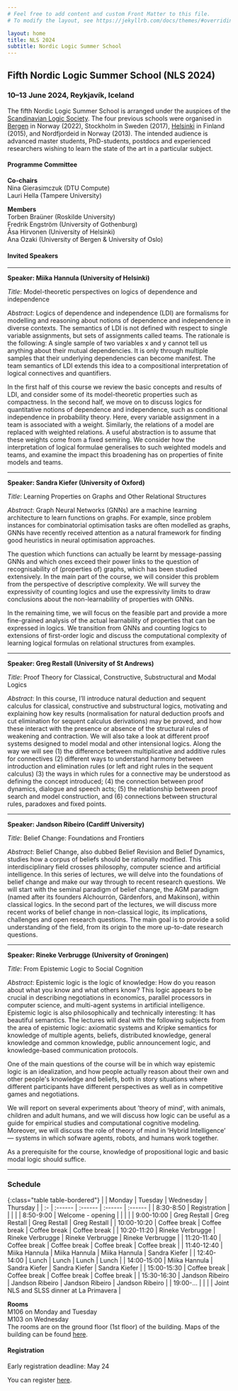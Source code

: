 ```yaml
---
# Feel free to add content and custom Front Matter to this file.
# To modify the layout, see https://jekyllrb.com/docs/themes/#overriding-theme-defaults

layout: home
title: NLS 2024
subtitle: Nordic Logic Summer School
---
```


## Fifth Nordic Logic Summer School (NLS 2024) ##

### 10–13 June 2024, Reykjavík, Iceland ###

The fifth Nordic Logic Summer School is arranged under the auspices of the [Scandinavian Logic Society](https://scandinavianlogic.org/). The four previous schools were organised in [Bergen](https://scandinavianlogic2020.w.uib.no/fourth-nordic-logic-summer-school-nls-2020/) in Norway (2022), Stockholm in Sweden (2017), [Helsinki](https://web.archive.org/web/20161117234437/https://www.helsinki.fi/sls2015/index.html) in Finland (2015), and Nordfjordeid in Norway (2013). The intended audience is advanced master students, PhD-students, postdocs and experienced researchers wishing to learn the state of the art in a particular subject. 


#### Programme Committee ####

**Co-chairs**  
Nina Gierasimczuk (DTU Compute)  
Lauri Hella (Tampere University)  

**Members**  
Torben Braüner (Roskilde University)  
Fredrik Engström (University of Gothenburg)   
Åsa Hirvonen (University of Helsinki)   
Ana Ozaki (University of Bergen & University of Oslo)  

#### Invited Speakers ####

-------------------------------------------------------------------------------------------------

**Speaker: Miika Hannula (University of Helsinki)**

*Title*: Model-theoretic perspectives on logics of dependence and independence

*Abstract*: Logics of dependence and independence (LDI) are formalisms for modelling and reasoning about notions of dependence and independence in diverse contexts. The semantics of LDI is not defined with respect to single variable assignments, but sets of assignments called teams. The rationale is the following: A single sample of two variables x and y cannot tell us anything about their mutual dependencies. It is only through multiple samples that their underlying dependencies can become manifest. The team semantics of LDI extends this idea to a compositional interpretation of logical connectives and quantifiers.
 
In the first half of this course we review the basic concepts and results of LDI, and consider some of its model-theoretic properties such as compactness. In the second half, we move on to discuss logics for quantitative notions of dependence and independence, such as conditional independence in probability theory. Here, every variable assignment in a team is associated with a weight. Similarly, the relations of a model are replaced with weighted relations. A useful abstraction is to assume that these weights come from a fixed semiring. We consider how the interpretation of logical formulae generalises to such weighted models and teams, and examine the impact this broadening has on properties of finite models and teams.

-------------------------------------------------------------------------------------------------

**Speaker: Sandra Kiefer (University of Oxford)**

*Title*: Learning Properties on Graphs and Other Relational Structures

*Abstract*: Graph Neural Networks (GNNs) are a machine learning architecture to learn functions on graphs. For example, since problem instances for combinatorial optimisation tasks are often modelled as graphs, GNNs have recently received attention as a natural framework for finding good heuristics in neural optimisation approaches. 

The question which functions can actually be learnt by message-passing GNNs and which ones exceed their power links to the question of recognisability of (properties of) graphs, which has been studied extensively. In the main part of the course, we will consider this problem from the perspective of descriptive complexity. We will survey the expressivity of counting logics and use the expressivity limits to draw conclusions about the non-learnability of properties with GNNs.

In the remaining time, we will focus on the feasible part and provide a more fine-grained analysis of the actual learnability of properties that can be expressed in logics. We transition from GNNs and counting logics to extensions of first-order logic and discuss the computational complexity of learning logical formulas on relational structures from examples.

-------------------------------------------------------------------------------------------------

**Speaker: Greg Restall (University of St Andrews)**

*Title*: Proof Theory for Classical, Constructive, Substructural and Modal Logics

*Abstract*: In this course, I’ll introduce natural deduction and sequent calculus for classical, constructive and substructural logics, motivating and explaining how key results (normalisation for natural deduction proofs and cut elimination for sequent calculus derivations) may be proved, and how these interact with the presence or absence of the structural rules of weakening and contraction. We will also take a look at different proof systems designed to model modal and other intensional logics. Along the way we will see (1) the difference between multiplicative and additive rules for connectives (2) different ways to understand harmony between introduction and elimination rules (or left and right rules in the sequent calculus) (3) the ways in which rules for a connective may be understood as defining the concept introduced; (4) the connection between proof dynamics, dialogue and speech acts; (5) the relationship between proof search and model construction, and (6) connections between structural rules, paradoxes and fixed points.

----------------------------------------------------------------------------------------------------------

**Speaker: Jandson Ribeiro (Cardiff University)** 

*Title*: Belief Change: Foundations and Frontiers

*Abstract*: Belief Change, also dubbed Belief Revision and Belief Dynamics, studies how a corpus of beliefs should be rationally modified. This interdisciplinary field crosses philosophy, computer science and artificial intelligence. In this series of lectures, we will delve into the foundations of belief change and make our way through to recent research questions. We will start with the seminal paradigm of belief change, the AGM paradigm (named after its founders Alchourrón, Gärdenfors, and Makinson), within classical logics. In the second part of the lectures, we will discuss more recent works of belief change in non-classical logic, its implications, challenges and open research questions. The main goal is to provide a solid understanding of the field, from its origin to the more up-to-date research questions.

-------------------------------------------------------------------------------------------------


**Speaker: Rineke Verbrugge (University of Groningen)**

*Title*: From Epistemic Logic to Social Cognition

*Abstract*: Epistemic logic is the logic of knowledge: How do you reason about what you know and what others know? This logic appears to be crucial in describing negotiations in economics, parallel processors in computer science, and multi-agent systems in artificial intelligence. Epistemic logic is also philosophically and technically interesting: It has beautiful semantics. The lectures will deal with the following subjects from the area of epistemic logic: axiomatic systems and Kripke semantics for knowledge of multiple agents, beliefs, distributed knowledge, general knowledge and common knowledge, public announcement logic, and knowledge-based communication protocols.

One of the main questions of the course will be in which way epistemic logic is an idealization, and how people actually reason about their own and other people's knowledge and beliefs, both in story situations where different participants have different perspectives as well as in competitive games and negotiations.

We will report on several experiments about ’theory of mind', with animals, children and adult humans, and we will discuss how logic can be useful as a guide for empirical studies and computational cognitive modeling. Moreover, we will discuss the role of theory of mind in ‘Hybrid Intelligence’ — systems in which sofware agents, robots, and humans work together.

As a prerequisite for the course, knowledge of propositional logic and basic modal logic should suffice.


-----------------------------------------------------------------------------------------------------


### Schedule  ###


{:class="table table-bordered"}
|  | Monday | Tuesday | Wednesday | Thursday |
| :- | :------ | :------ | :------ | :------ |
| 8:30-8:50 | Registration |    |   |        |
| 8:50-9:00 | Welcome - opening |    |   |      |
| 9:00-10:00 | Greg Restall | Greg Restall   | Greg Restall | Greg Restall |
| 10:00-10:20 | Coffee break | Coffee break  | Coffee break  | Coffee break  |
| 10:20-11:20 | Rineke Verbrugge | Rineke Verbrugge |  Rineke Verbrugge | Rineke Verbrugge | 
| 11:20-11:40 | Coffee break | Coffee break  | Coffee break  | Coffee break  |
| 11:40-12:40 |   Miika Hannula | Miika Hannula | Miika Hannula | Sandra Kiefer |
| 12:40-14:00 | Lunch | Lunch | Lunch | Lunch |
| 14:00-15:00 |   Miika Hannula | Sandra Kiefer | Sandra Kiefer | Sandra Kiefer |
| 15:00-15:30 | Coffee break | Coffee break | Coffee break | Coffee break |
| 15:30-16:30 |  Jandson Ribeiro | Jandson Ribeiro | Jandson Ribeiro | Jandson Ribeiro | 
| 19:00-... |  | |  | Joint NLS and SLSS dinner at La Primavera |


**Rooms**  
M106 on Monday and Tuesday  
M103 on Wednesday  
The rooms are on the ground floor (1st floor) of the building. Maps of the building can be found [here](https://en.ru.is/campus/).


#### Registration ####

Early registration deadline: May 24

You can register [here](https://fienta.com/twelfth-scandinavian-logic-symposium-slss-2024).
